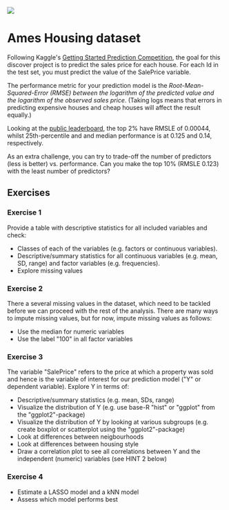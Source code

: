 ![](https://storage.googleapis.com/kaggle-competitions/kaggle/5407/media/housesbanner.png)

# Ames Housing dataset

Following Kaggle's [Getting Started Prediction Competition](https://www.kaggle.com/c/house-prices-advanced-regression-techniques/overview), the goal for this discover project is to predict the sales price for each house. For each Id in the test set, you must predict the value of the SalePrice variable. 

The performance metric for your prediction model is the _Root-Mean-Squared-Error (RMSE) between the logarithm of the predicted value and the logarithm of the observed sales price_. (Taking logs means that errors in predicting expensive houses and cheap houses will affect the result equally.)

Looking at the [public leaderboard](https://www.kaggle.com/c/house-prices-advanced-regression-techniques/leaderboard), the top 2% have RMSLE of 0.00044, whilst 25th-percentile and and median performance is at 0.125 and 0.14, respectively.

As an extra challenge, you can try to trade-off the number of predictors (less is better) vs. performance. Can you make the top 10% (RMSLE 0.123) with the least number of predictors?

## Exercises

### Exercise 1
Provide a table with descriptive statistics for all included variables and check:
  
  - Classes of each of the variables (e.g. factors or continuous variables).
  - Descriptive/summary statistics for all continuous variables (e.g. mean, SD, range) and factor variables (e.g. frequencies).
  - Explore missing values
  
  
### Exercise 2
There a several missing values in the dataset, which need to be tackled before we can proceed with the rest of the analysis. There are many ways to impute missing values, but for now, impute missing values as follows:

  - Use the median for numeric variables
  - Use the label "100" in all factor variables
  
### Exercise 3
The variable "SalePrice" refers to the price at which a property was sold and hence is the variable of interest for our prediction model ("Y" or dependent variable). Explore Y in terms of:

  - Descriptive/summary statistics (e.g. mean, SDs, range)
  - Visualize the distribution of Y (e.g. use base-R "hist" or "ggplot" from the "ggplot2"-package)
  - Visualize the distribution of Y by looking at various subgroups (e.g. create boxplot or scatterplot using the "ggplot2"-package)
  - Look at differences between neigbourhoods
  - Look at differences between housing style
  - Draw a correlation plot to see all correlations between Y and the independent (numeric) variables (see HINT 2 below)
  
  
### Exercise 4

  - Estimate a LASSO model and a kNN model
  - Assess which model performs best
